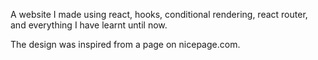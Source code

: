 A website I made using react, hooks, conditional rendering, react router, and everything I have learnt until now. 

The design was inspired from a page on nicepage.com. 
